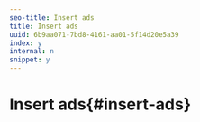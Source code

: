 ```yaml
---
seo-title: Insert ads
title: Insert ads
uuid: 6b9aa071-7bd8-4161-aa01-5f14d20e5a39
index: y
internal: n
snippet: y
---
```


# Insert ads{#insert-ads}

